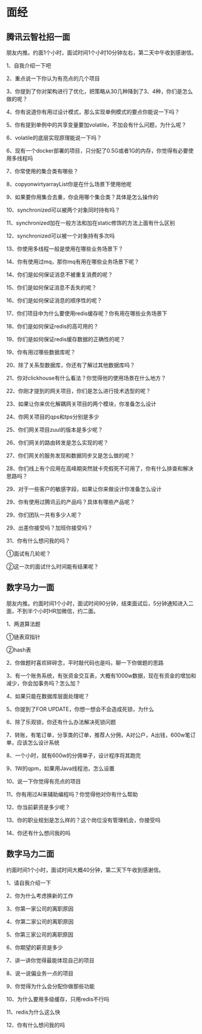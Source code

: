 

# 面经

## 腾讯云智社招一面

朋友内推。约面1个小时，面试时间1个小时10分钟左右，第二天中午收到感谢信。

1、自我介绍一下吧

2、重点说一下你认为有亮点的几个项目

3、你提到了你对架构进行了优化，把策略从30几种降到了3、4种，你们是怎么做的呢？

4、你有说道你有用过设计模式，那么实现单例模式的要点你能说一下吗？

5、你有提到单例中的共享变量要加volatile，不加会有什么问题，为什么呢？

6、volatile的底层实现原理能说一下吗？

6、现有一个docker部署的项目，只分配了0.5G或者1G的内存，你觉得有必要使用多线程吗

7、你常使用的集合类有哪些？

8、copyonwirtyarrayList你是在什么场景下使用他呢

9、如果要你用集合去重，你会用哪个集合类？具体是怎么操作的

10、synchronized可以被两个对象同时持有吗？

11、synchronized加在一般方法和加在static修饰的方法上面有什么区别

12、synchronized可以被一个对象持有多次吗

13、你使用多线程一般是使用在哪些业务场景下？

14、你有使用过mq，那你mq有用在哪些业务场景下呢？

14、你们是如何保证消息不被重复消费的呢？

15、你们是如何保证消息不丢失的呢？

16、你们是如何保证消息的顺序性的呢？

17、你们项目中为什么要使用redis缓存呢？你有用在哪些业务场景下

18、你们是如何保证redis的高可用的？

19、你们是如何保证redis缓存数据的正确性的呢？

19、你有用过哪些数据库呢？

20、除了关系型数据库，你还有了解过其他数据库吗？

21、你对clickhouse有什么看法？你觉得他的使用场景在什么地方？

22、你刚才提到的网关项目，你们是怎么进行技术选型的呢？

23、如果让你来优化解耦网关项目的两个模块，你准备怎么设计

24、你网关项目的qps和tps分别是多少

25、你们网关项目zuul的版本是多少呢？

26、你们网关的路由转发是怎么实现的呢？

27、你们网关的服务发现和数据同步又是怎么做的呢？

28、你们线上有个应用在高峰期突然就卡壳假死不可用了，你有什么排查和解决思路吗？

29、对于一些客户的敏感字段，如果让你来做设计你准备怎么设计

29、你有使用过腾讯云的产品吗？具体有哪些产品呢？

29、你们团队一共有多少人呢？

29、出差你接受吗？加班你接受吗？

31、你有什么想问我的吗？


①面试有几轮呢？

②这一次的面试什么时间能有结果呢？



## 数字马力一面

朋友内推。约面时间1个小时，面试时间90分钟，结束面试后，5分钟通知进入二面，不到半个小时HR加微信，约二面。

1、两道算法题

①链表双指针

②hash表

2、你做题时喜欢碎碎念，平时敲代码也是吗，聊一下你做题的思路

3、有一个账务系统，有张资金交互表，大概有1000w数据，现在有资金的增加和减少，你会加事务吗？怎么加？

4、如果只能在数据库层面处理呢？

5、你提到了FOR UPDATE，你想一想会不会造成死锁，为什么

6、除了乐观锁，你还有什么办法解决死锁问题

7、转账，有笔订单，分享类的订单，推荐人分佣，A对公户，A出钱，600w笔订单，应该怎么设计系统

8、一个小时，就有600w的分佣单子，设计程序将其跑完

9、1W的qpm，如果用Java线程池，怎么设置

10、说一下你觉得有亮点的项目

11、你有用过AI来辅助编程吗？你觉得他对你有什么帮助

12、你当前薪资是多少呢？

13、你的职业规划是怎么样的？这个岗位没有管理机会，你接受吗

14、你还有什么想问我的吗





## 数字马力二面

约面时间1个小时，面试时间大概40分钟，第二天下午收到感谢信。

1、请自我介绍一下

2、你为什么考虑换新的工作

3、你第一家公司的离职原因

4、你第二家公司的离职原因

5、你第三家公司的离职原因

6、你期望的薪资是多少

7、讲一讲你觉得最能体现自己的项目

8、说一说偏业务一点的项目

9、你觉得为什么会分配你做那些功能

10、为什么要用多级缓存，只用redis不行吗

11、redis为什么这么快

12、你有什么想问我的吗



